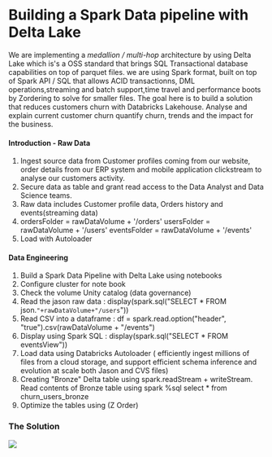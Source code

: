 # Building a Spark Data pipeline with Delta Lake

 We are implementing a *medallion / multi-hop* architecture by using Delta Lake which is's a OSS standard that brings SQL Transactional database capabilities on top of parquet files.
we are using Spark format, built on top of Spark API / SQL that allows ACID transactionns, DML operations,streaming and batch support,time travel and performance boots by Zordering to 
solve for smaller files. The goal here is to build a solution that reduces customers churn with Databricks Lakehouse. 
Analyse and explain current customer churn quantify churn, trends and the impact for the business.
#### Introduction - Raw Data
1.  Ingest source data from  Customer profiles coming from our website, order details from our ERP system and mobile application clickstream to analyse our customers activity.
2.  Secure data as table  and grant read access to the Data Analyst and Data Science teams.
3.  Raw data includes Customer profile data, Orders history and events(streaming data)
4.  ordersFolder = rawDataVolume + '/orders'
    usersFolder = rawDataVolume + '/users'
    eventsFolder = rawDataVolume + '/events'
5. Load with Autoloader
   
 #### Data Engineering
 1.  Build a Spark Data Pipeline with Delta Lake using notebooks
 2.  Configure cluster for note book
 3.  Check the volume Unity catalog (data governance)
 4.  Read the jason raw data : display(spark.sql("SELECT * FROM json.`"+rawDataVolume+"/users`"))
 5.  Read CSV into a dataframe : df = spark.read.option("header", "true").csv(rawDataVolume + "/events")
 6.  Display using Spark SQL : display(spark.sql("SELECT * FROM eventsView"))
 7.  Load data using Databricks Autoloader ( efficiently ingest millions of files from a cloud storage, and support efficient schema inference and evolution at scale both Jason and CVS files)
 8.  Creating "Bronze" Delta table using spark.readStream + writeStream. Read contents of Bronze table using spark %sql  select * from churn_users_bronze
 9.  Optimize the tables using (Z Order)
### The Solution
![](pipeling_dlt)

























      
